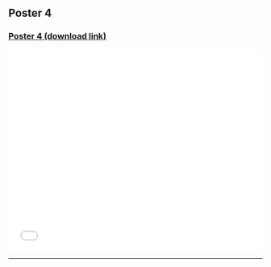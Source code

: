 <h2>Poster 4</h2>


<h3><a href="/pdf/Poster4.pdf">Poster 4 (download link)</a></h3>
<div style="position:relative; width:100%; height:0px; padding-bottom:62.5%;">
<embed src="/pdf/Poster4.pdf" frameborder="0" width="100%" height="400px"></p>
  
<hr>
